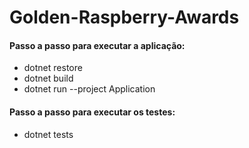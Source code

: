 # Golden-Raspberry-Awards

#### Passo a passo para executar a aplicação:

* dotnet restore
* dotnet build
* dotnet run --project Application

#### Passo a passo para executar os testes:

* dotnet tests

